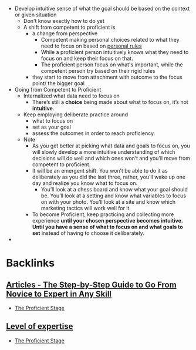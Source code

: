 - Develop intuitive sense of what the goal should be based on the context or given situation
    - Don't know exactly how to do yet
    - A shift from competent to proficient is 
        - a change from perspective
            - Competent making personal choices related to what they need to focus on based on [personal rules](<personal rules.md>)
            - While a proficient person intuitively knows what they need to focus on and keep their focus on that. 
            - The proficient person focus on what's important, while the competent person try based on their rigid rules
        - they start to move from attachment with outcome to the focus point/ the bigger goal
- Going from Competent to Proficient
    - Internalized what data need to focus on
        - There’s still a __choice__ being made about what to focus on, it’s not __intuitive__.
    - Keep employing deliberate practice around 
        - what to focus on 
        - set as your goal 
        - assess the outcomes in order to reach proficiency.
    - Note
        - As you get better at picking what data and goals to focus on, you will slowly develop a more intuitive understanding of which decisions will do well and which ones won’t and you’ll move from competent to proficient.
        - It will be an emergent shift. You won’t be able to do it as deliberately as you did the last three, rather, you’ll wake up one day and realize you know what to focus on.
            - You’ll look at a chess board and know what your goal should be. You’ll look at a setting and know what variables to focus on with your photo. You’ll look at a site and know which marketing tactics will work well for it.
        - To become Proficient, keep practicing and collecting more experience **until your chosen perspective becomes intuitive.** **Until you have a sense of what to focus on and what goals to set** instead of having to choose it deliberately.
- 

# Backlinks
## [Articles - The Step-by-Step Guide to Go From Novice to Expert in Any Skill](<Articles - The Step-by-Step Guide to Go From Novice to Expert in Any Skill.md>)
- [The Proficient Stage](<The Proficient Stage.md>)

## [Level of expertise](<Level of expertise.md>)
- [The Proficient Stage](<The Proficient Stage.md>)

